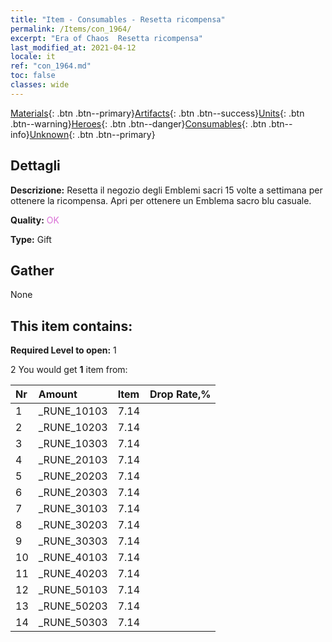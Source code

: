 ```yaml
---
title: "Item - Consumables - Resetta ricompensa"
permalink: /Items/con_1964/
excerpt: "Era of Chaos  Resetta ricompensa"
last_modified_at: 2021-04-12
locale: it
ref: "con_1964.md"
toc: false
classes: wide
---
```

 [Materials](/it/Items/){: .btn .btn--primary}[Artifacts](/it/Items/Artifacts/){: .btn .btn--success}[Units](/it/Items/Units/){: .btn .btn--warning}[Heroes](/it/Items/Heroes/){: .btn .btn--danger}[Consumables](/it/Items/Consumables/){: .btn .btn--info}[Unknown](/it/Items/Unknown/){: .btn .btn--primary}

## Dettagli
 **Descrizione:** Resetta il negozio degli Emblemi sacri 15 volte a settimana per ottenere la ricompensa. Apri per ottenere un Emblema sacro blu casuale.

 **Quality:** <span style="color: #DA70D6">OK</span>

 **Type:** Gift

## Gather

  None

## This item contains:

 **Required Level to open:** 1

 2 You would get **1** item  from:

  | Nr | Amount |     Item    | Drop Rate,% |
  |:---|:-------|:------------|:---------:|
  | 1 | _RUNE_10103 | 7.14 | 
  | 2 | _RUNE_10203 | 7.14 | 
  | 3 | _RUNE_10303 | 7.14 | 
  | 4 | _RUNE_20103 | 7.14 | 
  | 5 | _RUNE_20203 | 7.14 | 
  | 6 | _RUNE_20303 | 7.14 | 
  | 7 | _RUNE_30103 | 7.14 | 
  | 8 | _RUNE_30203 | 7.14 | 
  | 9 | _RUNE_30303 | 7.14 | 
  | 10 | _RUNE_40103 | 7.14 | 
  | 11 | _RUNE_40203 | 7.14 | 
  | 12 | _RUNE_50103 | 7.14 | 
  | 13 | _RUNE_50203 | 7.14 | 
  | 14 | _RUNE_50303 | 7.14 | 

